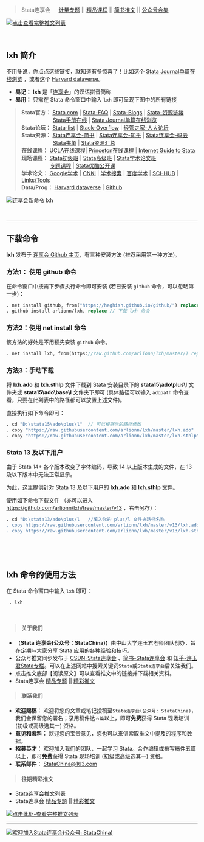 ﻿
&emsp;

> Stata连享会 &emsp; [计量专题](https://gitee.com/arlionn/Course/blob/master/README.md)  || [精品课程](https://mp.weixin.qq.com/s/hWtncj56PeFNL4yg2-va0Q) || [简书推文](https://www.jianshu.com/p/de82fdc2c18a)  || [公众号合集](https://mp.weixin.qq.com/s/RwkuPpLS7bI5C5OhRqjkOw)

[![点击查看完整推文列表](https://upload-images.jianshu.io/upload_images/7692714-77595f33f776ad2e.png?imageMogr2/auto-orient/strip%7CimageView2/2/w/1240)](https://mp.weixin.qq.com/s/RwkuPpLS7bI5C5OhRqjkOw)



&emsp;

## lxh 简介 

不用多说，你点点这些链接，就知道有多惊喜了！比如这个 [Stata Journal单篇在线浏览](https://gitee.com/arlionn/SJ) ，或者这个 [Harvard dataverse](https://dataverse.harvard.edu/dataverse/harvard?q=stata)。

- **易记：** **lxh** 是「[连享会](http://www.jianshu.com/u/69a30474ef33)」的汉语拼音简称
- **易用：** 只需在 Stata 命令窗口中输入 `lxh` 即可呈现下图中的所有链接

>**Stata官方：**    [Stata.com](http://www.stata.com)   |  [Stata-FAQ](http://www.stata.com/support/faqs/)    |   [Stata-Blogs](https://blog.stata.com/) |  [Stata-资源链接](http://www.stata.com/links/resources.html)          
>&emsp; &emsp; &emsp; &emsp; &ensp; [Stata手册在线](https://www.jianshu.com/p/8b48a32219b8)  | [Stata Journal单篇在线浏览](https://gitee.com/arlionn/SJ)                                                                                                    
>**Stata论坛：**  [Stata-list](http://www.statalist.com) |  [Stack-Overflow](https://stackoverflow.com) | [经管之家-人大论坛](http://bbs.pinggu.org/)                                                                                                                     
>**Stata资源：** [Stata连享会-简书](http://www.jianshu.com/u/69a30474ef33)  |  [Stata连享会-知乎](https://www.zhihu.com/people/arlionn/)  | [Stata连享会-码云](https://gitee.com/arlionn/Course)                                   
>&emsp; &emsp; &emsp; &emsp; &ensp; [Stata书单](http://www.jianshu.com/p/f1c4b8762709) | [Stata资源汇总](http://www.jianshu.com/p/c723bb0dbf98)                                                                                                         
>**在线课程：** [UCLA在线课程](https://stats.idre.ucla.edu/stata/)| [Princeton在线课程](http://www.princeton.edu/~otorres/Stata/) | [Internet Guide to Stata](http://wlm.userweb.mwn.de/Stata/)                                                                                                       
>**现场课程：** [Stata初级班](http://www.peixun.net/view/307.html) | [Stata高级班](http://www.peixun.net/view/308.html)  | [Stata学术论文班](http://www.peixun.net/view/1135.html)           
>&emsp; &emsp; &emsp;&emsp;&ensp; [专题课程](https://gitee.com/arlionn/Course/blob/master/README.md) | [Stata优酷公开课](http://i.youku.com/arlion)                                                                                                                
>**学术论文：**  [Google学术](https://scholar.google.com/)  |  [CNKI](http://scholar.cnki.net/) | [学术搜索](http://scholar.chongbuluo.com/) | [百度学术](http://xueshu.baidu.com/)  | [SCI-HUB](https://sci-hub.tw) | [Links/Tools](http://www.jianshu.com/p/494e6feab565)                                                                                                              
>**Data/Prog：**   [Harvard dataverse](https://dataverse.harvard.edu/dataverse/harvard?q=stata)  | [Github](https://github.com/search?utf8=%E2%9C%93&q=stata&type=)              

![连享会新命令 lxh](https://upload-images.jianshu.io/upload_images/7692714-fb640caeef73bac1.png?imageMogr2/auto-orient/strip%7CimageView2/2/w/1240)


&emsp;

----

## 下载命令

**lxh** 发布于 [连享会 Github 主页](https://github.com/arlionn/lxh)，有三种安装方法 (推荐采用第一种方法)。


### 方法1： 使用 github 命令
在命令窗口中按需下步骤执行命令即可安装 (若已安装 `github` 命令，可以忽略第一步)：
```stata
. net install github, from("https://haghish.github.io/github/") replace // 下载 github 命令 (若已安装，请忽略此步骤)；
. github install arlionn/lxh, replace // 下载 lxh 命令
```


### 方法2：使用 net install 命令
该方法的好处是不用预先安装 `github` 命令。
```stata
. net install lxh, from(https://raw.github.com/arlionn/lxh/master/) replace
```

### 方法3：手动下载

将 **lxh.ado** 和 **lxh.sthlp** 文件下载到 Stata 安装目录下的 **stata15\ado\plus\l** 文件夹或 **stata15\ado\base\l** 文件夹下即可 (具体路径可以输入 `adopath` 命令查看，只要在此列表中的路径都可以放置上述文件)。

直接执行如下命令即可：

```stata
. cd "D:\stata15\ado\plus\l"  // 可以根据你的路径修改
. copy "https://raw.githubusercontent.com/arlionn/lxh/master/lxh.ado"    lxh.ado
. copy "https://raw.githubusercontent.com/arlionn/lxh/master/lxh.sthlp"  lxh.sthlp
```

### Stata 13 及以下用户

由于 Stata 14+ 各个版本改变了字体编码，导致 14 以上版本生成的文件，在 13 及以下版本中无法正常显示。

为此，这里提供针对 Stata 13 及以下用户的 **lxh.ado** 和 **lxh.sthlp** 文件。

使用如下命令下载文件 （亦可以进入 https://github.com/arlionn/lxh/tree/master/v13 ，右击另存）：

```stata
. cd "D:\stata13/ado\plus/l   //填入你的 plus/l 文件夹路径名称
. copy https://raw.githubusercontent.com/arlionn/lxh/master/v13/lxh.ado lxh.ado
. copy https://raw.githubusercontent.com/arlionn/lxh/master/v13/lxh.sthlp lxh.sthlp
```

&emsp;

&emsp;

## lxh 命令的使用方法

在 Stata 命令窗口中输入 `lxh` 即可：

```
 . lxh
```

 


&emsp;
               

>#### 关于我们

- 【**Stata 连享会(公众号：StataChina)**】由中山大学连玉君老师团队创办，旨在定期与大家分享 Stata 应用的各种经验和技巧。
- 公众号推文同步发布于 [CSDN-Stata连享会](https://blog.csdn.net/arlionn) 、[简书-Stata连享会](http://www.jianshu.com/u/69a30474ef33) 和 [知乎-连玉君Stata专栏](https://www.zhihu.com/people/arlionn)。可以在上述网站中搜索关键词`Stata`或`Stata连享会`后关注我们。
- 点击推文底部【阅读原文】可以查看推文中的链接并下载相关资料。
- Stata连享会 [精品专题](https://gitee.com/arlionn/stata_training/blob/master/README.md)  || [精彩推文](https://github.com/arlionn/stata/blob/master/README.md)

>#### 联系我们

- **欢迎赐稿：** 欢迎将您的文章或笔记投稿至`Stata连享会(公众号: StataChina)`，我们会保留您的署名；录用稿件达`五篇`以上，即可**免费**获得 Stata 现场培训 (初级或高级选其一) 资格。
- **意见和资料：** 欢迎您的宝贵意见，您也可以来信索取推文中提及的程序和数据。
- **招募英才：** 欢迎加入我们的团队，一起学习 Stata。合作编辑或撰写稿件五篇以上，即可**免费**获得 Stata 现场培训 (初级或高级选其一) 资格。
- **联系邮件：** StataChina@163.com

>#### 往期精彩推文
- [Stata连享会推文列表](https://www.jianshu.com/p/de82fdc2c18a) 
- Stata连享会 [精品专题](https://gitee.com/arlionn/stata_training/blob/master/README.md)  || [精彩推文](https://github.com/arlionn/stata/blob/master/README.md)

[![点击此处-查看完整推文列表](https://upload-images.jianshu.io/upload_images/7692714-8b1fb0b5068487af.png?imageMogr2/auto-orient/strip%7CimageView2/2/w/1240 "连享会(公众号: StataChina)推文列表")](https://gitee.com/arlionn/Course/blob/master/README.md)


---
[![欢迎加入Stata连享会(公众号: StataChina)](https://upload-images.jianshu.io/upload_images/7692714-fbec0770ffb974d8.jpg?imageMogr2/auto-orient/strip%7CimageView2/2/w/1240 "扫码关注 Stata 连享会")](https://gitee.com/arlionn/Course/blob/master/README.md)








